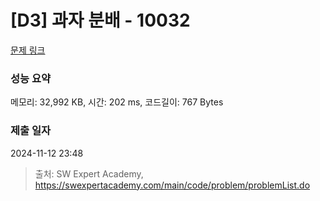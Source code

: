 # [D3] 과자 분배 - 10032 

[문제 링크](https://swexpertacademy.com/main/code/problem/problemDetail.do?contestProbId=AXJZ6_6KCLcDFAU3) 

### 성능 요약

메모리: 32,992 KB, 시간: 202 ms, 코드길이: 767 Bytes

### 제출 일자

2024-11-12 23:48



> 출처: SW Expert Academy, https://swexpertacademy.com/main/code/problem/problemList.do